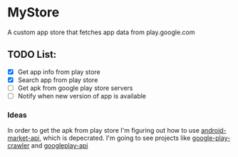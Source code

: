 # MyStore
A custom app store that fetches app data from play.google.com

## TODO List:
-[x] Get app info from play store
-[x] Search app from play store
-[ ] Get apk from google play store servers
-[ ] Notify when new version of app is available

### Ideas
In order to get the apk from play store I'm figuring out how to use [android-market-api](https://code.google.com/archive/p/android-market-api/), which is depecrated. 
I'm going to see projects like [google-play-crawler](https://github.com/Akdeniz/google-play-crawler) and [googleplay-api](https://github.com/NoMore201/googleplay-api)
